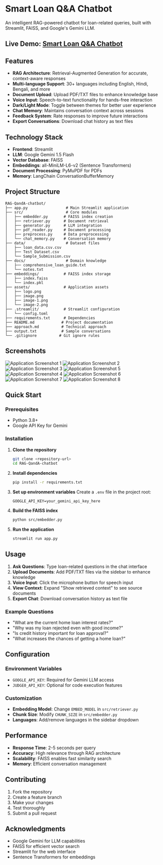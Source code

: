 # Smart Loan Q&A Chatbot

An intelligent RAG-powered chatbot for loan-related queries, built with Streamlit, FAISS, and Google's Gemini LLM.

## Live Demo: [Smart Loan Q&A Chatbot](https://loan-lattice.streamlit.app/)

## Features

- **RAG Architecture**: Retrieval-Augmented Generation for accurate, context-aware responses
- **Multi-language Support**: 30+ languages including English, Hindi, Bengali, and more
- **Document Upload**: Upload PDF/TXT files to enhance knowledge base
- **Voice Input**: Speech-to-text functionality for hands-free interaction
- **Dark/Light Mode**: Toggle between themes for better user experience
- **Chat Memory**: Maintains conversation context across sessions
- **Feedback System**: Rate responses to improve future interactions
- **Export Conversations**: Download chat history as text files

## Technology Stack

- **Frontend**: Streamlit
- **LLM**: Google Gemini 1.5 Flash
- **Vector Database**: FAISS
- **Embeddings**: all-MiniLM-L6-v2 (Sentence Transformers)
- **Document Processing**: PyMuPDF for PDFs
- **Memory**: LangChain ConversationBufferMemory

## Project Structure

```
RAG-QandA-chatbot/
├── app.py                 # Main Streamlit application
├── src/                   # Core modules
│   ├── embedder.py       # FAISS index creation
│   ├── retriever.py      # Document retrieval
│   ├── generator.py      # LLM integration
│   ├── pdf_reader.py     # Document processing
│   ├── preprocess.py     # Data preprocessing
│   └── chat_memory.py    # Conversation memory
├── data/                  # Dataset files
│   ├── loan_data.csv.csv
│   ├── Test Dataset.csv
│   └── Sample_Submission.csv
├── docs/                  # Domain knowledge
│   ├── comprehensive_loan_guide.txt
│   └── notes.txt
├── embeddings/           # FAISS index storage
│   ├── index.faiss
│   └── index.pkl
├── assets/               # Application assets
│   ├── logo.png
│   ├── image.png
│   ├── image-1.png
│   └── image-2.png
├── .streamlit/           # Streamlit configuration
│   └── config.toml
├── requirements.txt      # Dependencies
├── README.md            # Project documentation
├── approach.md          # Technical approach
├── output.txt           # Sample conversations
└── .gitignore          # Git ignore rules
```

## Screenshots

![Application Screenshot 1](assets/image.png)
![Application Screenshot 2](assets/image-1.png)
![Application Screenshot 3](assets/image-2.png)
![Application Screenshot 5](assets/image-4.png)
![Application Screenshot 4](assets/image-3.png)
![Application Screenshot 6](assets/image-5.png)
![Application Screenshot 7](assets/image-6.png)
![Application Screenshot 8](assets/image-7.png)

## Quick Start

### Prerequisites

- Python 3.8+
- Google API Key for Gemini

### Installation

1. **Clone the repository**
   ```bash
   git clone <repository-url>
   cd RAG-QandA-chatbot
   ```

2. **Install dependencies**
   ```bash
   pip install -r requirements.txt
   ```

3. **Set up environment variables**
   Create a `.env` file in the project root:
   ```
   GOOGLE_API_KEY=your_gemini_api_key_here
   ```

4. **Build the FAISS index**
   ```bash
   python src/embedder.py
   ```

5. **Run the application**
   ```bash
   streamlit run app.py
   ```

## Usage

1. **Ask Questions**: Type loan-related questions in the chat interface
2. **Upload Documents**: Add PDF/TXT files via the sidebar to enhance knowledge
3. **Voice Input**: Click the microphone button for speech input
4. **View Context**: Expand "Show retrieved context" to see source documents
5. **Export Chat**: Download conversation history as text file

### Example Questions

- "What are the current home loan interest rates?"
- "Why was my loan rejected even with good income?"
- "Is credit history important for loan approval?"
- "What increases the chances of getting a home loan?"

## Configuration

### Environment Variables

- `GOOGLE_API_KEY`: Required for Gemini LLM access
- `JUDGE0_API_KEY`: Optional for code execution features

### Customization

- **Embedding Model**: Change `EMBED_MODEL` in `src/retriever.py`
- **Chunk Size**: Modify `CHUNK_SIZE` in `src/embedder.py`
- **Languages**: Add/remove languages in the sidebar dropdown

## Performance

- **Response Time**: 2-5 seconds per query
- **Accuracy**: High relevance through RAG architecture
- **Scalability**: FAISS enables fast similarity search
- **Memory**: Efficient conversation management

## Contributing

1. Fork the repository
2. Create a feature branch
3. Make your changes
4. Test thoroughly
5. Submit a pull request

## Acknowledgments

- Google Gemini for LLM capabilities
- FAISS for efficient vector search
- Streamlit for the web interface
- Sentence Transformers for embeddings